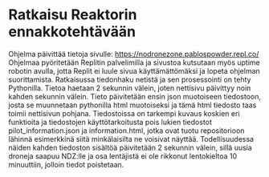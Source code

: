 # Ratkaisu Reaktorin ennakkotehtävään
Ohjelma päivittää tietoja sivulle: https://nodronezone.pablospowder.repl.co/
Ohjelmaa pyöritetään Replitin palvelimilla ja sivustoa kutsutaan myös uptime robotin avulla, jotta Replit ei luule sivua käyttämättömäksi ja lopeta ohjelman suorittamista.
Ratkaisussa tiedonhaku netistä ja sen prosessointi on tehty Pythonilla. Tietoa haetaan 2 sekunnin välein, joten nettisivu päivittyy noin kahden sekunnin välein.
Tieto päivitetään ensin json muotoiseen tiedostoon, josta se muunnetaan pythonilla html muotoiseksi ja tämä html tiedosto taas toimii nettisivun pohjana.
Tiedostoissa on tarkempi kuvaus koskien eri funktioita ja tiedostojen käyttötarkoitusta pois lukien tiedostot pilot_information.json ja information.html, jotka ovat
tuotu repositorioon lähinnä esimerkkinä siitä minkälaisilta ne voisivat näyttää. Todellisuudessa näiden kahden tiedoston sisältöä päivitetään 2 sekunnin välein, sillä
uusia droneja saapuu NDZ:lle ja osa lentäjistä ei ole rikkonut lentokieltoa 10 minuuttiin, jolloin tiedot poistetaan.